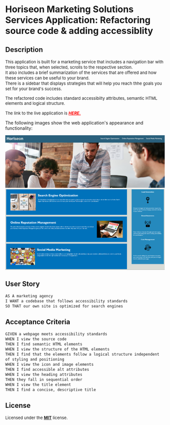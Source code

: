 # Horiseon Marketing Solutions Services Application: Refactoring source code & adding accessiblity 

## Description

 <font size="2"> This application is built for a marketing service that includes a navigation bar with three topics that, when selected, scrolls to the respective section.</br>
 It also includes a brief summarization of the services that are offered and how these services can be useful to your brand. </br>
 There is a sidebar that displays strategies that will help you reach thhe goals you set for your brand's success.</br>

The refactored code includes standard accessibilty attributes, semantic HTML elements and logical structure.</br>

The link to the live application is  <a href="https://techmack92.github.io/horiseon-marketing-solution-services/" style="color:red">***HERE.***</font></a></br>

The following images show the web application's appearance and functionality:</font>

<img src="assets/images/Screenshot1.png" width="1000">
<img src="assets/images/Screenshot2.png" width="1000">
</br>



## User Story
```
AS A marketing agency
I WANT a codebase that follows accessibility standards
SO THAT our own site is optimized for search engines
```

## Acceptance Criteria
```
GIVEN a webpage meets accessibility standards
WHEN I view the source code
THEN I find semantic HTML elements
WHEN I view the structure of the HTML elements
THEN I find that the elements follow a logical structure independent of styling and positioning
WHEN I view the icon and image elements
THEN I find accessible alt attributes
WHEN I view the heading attributes
THEN they fall in sequential order
WHEN I view the title element
THEN I find a concise, descriptive title
```

## License
<font size="2"> Licensed under the <a href="https://github.com/techmack92/horiseon-marketing-solution-services/blob/main/LICENSE"> **MIT**</a> license.</font>
